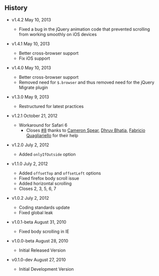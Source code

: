 ## History

- v1.4.2 May 10, 2013
	- Fixed a bug in the jQuery animation code that prevented scrolling from working smoothly on iOS devices

- v1.4.1 May 10, 2013
	- Better cross-browser support
	- Fix iOS support

- v1.4.0 May 10, 2013
	- Better cross-browser support
	- Removed need for `$.browser` and thus removed need for the jQuery Migrate plugin

- v1.3.0 May 9, 2013
	- Restructured for latest practices

- v1.2.1 October 21, 2012
	- Workaround for Safari 6
		- Closes [#8](https://github.com/balupton/jquery-scrollto/issues/8) thanks to [Cameron Spear](https://github.com/CWSpear), [Dhruv Bhatia](https://github.com/dhruv-bhatia), [Fabricio Quagliariello](https://github.com/fmquaglia) for their help

- v1.2.0 July 2, 2012
	- Added `onlyIfOutside` option

- v1.1.0 July 2, 2012
	- Added `offsetTop` and `offsetLeft` options
	- Fixed firefox body scroll issue
	- Added horizontal scrolling
	- Closes 2, 3, 5, 6, 7

- v1.0.2 July 2, 2012
	- Coding standards update
	- Fixed global leak

- v1.0.1-beta August 31, 2010
	- Fixed body scrolling in IE

- v1.0.0-beta August 28, 2010
	- Initial Released Version

- v0.1.0-dev August 27, 2010
	- Initial Development Version
